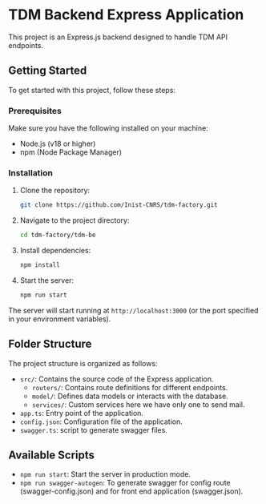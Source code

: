 # TDM Backend Express Application

This project is an Express.js backend designed to handle TDM API endpoints.

## Getting Started

To get started with this project, follow these steps:

### Prerequisites

Make sure you have the following installed on your machine:

- Node.js (v18 or higher)
- npm (Node Package Manager)

### Installation

1. Clone the repository:

   ```bash
   git clone https://github.com/Inist-CNRS/tdm-factory.git
   ```

2. Navigate to the project directory:

   ```bash
   cd tdm-factory/tdm-be
   ```

3. Install dependencies:

   ```bash
   npm install
   ```

4. Start the server:

   ```bash
   npm run start
   ```

The server will start running at `http://localhost:3000` (or the port specified in your environment variables).

## Folder Structure

The project structure is organized as follows:

- `src/`: Contains the source code of the Express application.
  - `routers/`: Contains route definitions for different endpoints.
  - `model/`: Defines data models or interacts with the database.
  - `services/`: Custom services here we have only one to send mail.
- `app.ts`: Entry point of the application.
- `config.json`: Configuration file of the application.
- `swagger.ts`: script to generate swagger files.

## Available Scripts

- `npm run start`: Start the server in production mode.
- `npm run swagger-autogen`: To generate swagger for config route (swagger-config.json) and for front end application (swagger.json).
